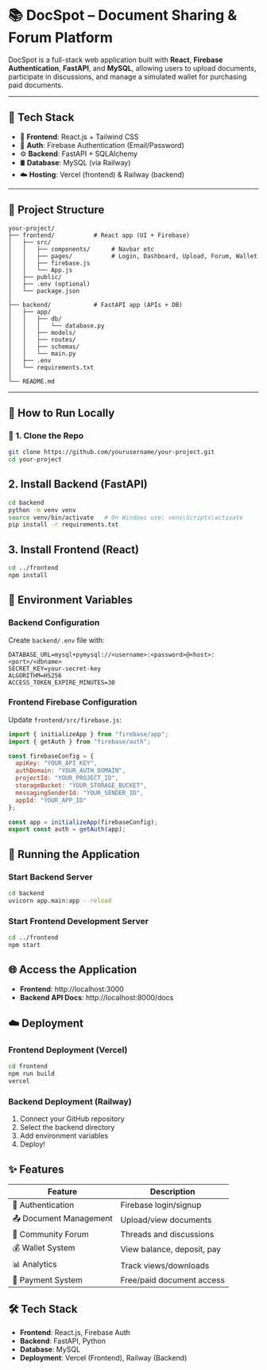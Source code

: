 # 📚 DocSpot – Document Sharing & Forum Platform

DocSpot is a full-stack web application built with **React**, **Firebase Authentication**, **FastAPI**, and **MySQL**, allowing users to upload documents, participate in discussions, and manage a simulated wallet for purchasing paid documents.

---

## 🔧 Tech Stack

-   🧠 **Frontend**: React.js + Tailwind CSS
-   🔐 **Auth**: Firebase Authentication (Email/Password)
-   ⚙️ **Backend**: FastAPI + SQLAlchemy
-   🛢️ **Database**: MySQL (via Railway)
-   ☁️ **Hosting**: Vercel (frontend) & Railway (backend)

---

## 📁 Project Structure

    your-project/
    ├── frontend/           # React app (UI + Firebase)
    │   ├── src/
    │   │   ├── components/      # Navbar etc
    │   │   ├── pages/           # Login, Dashboard, Upload, Forum, Wallet
    │   │   ├── firebase.js
    │   │   └── App.js
    │   ├── public/
    │   ├── .env (optional)
    │   └── package.json
    │
    ├── backend/            # FastAPI app (APIs + DB)
    │   ├── app/
    │   │   ├── db/
    │   │   │   └── database.py
    │   │   ├── models/
    │   │   ├── routes/
    │   │   ├── schemas/
    │   │   └── main.py
    │   ├── .env
    │   └── requirements.txt
    │
    └── README.md

---

## 🚀 How to Run Locally

### 🧩 1. Clone the Repo






```bash
git clone https://github.com/yourusername/your-project.git
cd your-project
```

## 2. Install Backend (FastAPI)
```bash
cd backend
python -m venv venv
source venv/bin/activate   # On Windows use: venv\Scripts\activate
pip install -r requirements.txt
```

## 3. Install Frontend (React)
```bash
cd ../frontend
npm install
```

## 🔐 Environment Variables

### Backend Configuration
Create `backend/.env` file with:
```env
DATABASE_URL=mysql+pymysql://<username>:<password>@<host>:<port>/<dbname>
SECRET_KEY=your-secret-key
ALGORITHM=HS256
ACCESS_TOKEN_EXPIRE_MINUTES=30
```

### Frontend Firebase Configuration
Update `frontend/src/firebase.js`:
```javascript
import { initializeApp } from "firebase/app";
import { getAuth } from "firebase/auth";

const firebaseConfig = {
  apiKey: "YOUR_API_KEY",
  authDomain: "YOUR_AUTH_DOMAIN",
  projectId: "YOUR_PROJECT_ID",
  storageBucket: "YOUR_STORAGE_BUCKET",
  messagingSenderId: "YOUR_SENDER_ID",
  appId: "YOUR_APP_ID"
};

const app = initializeApp(firebaseConfig);
export const auth = getAuth(app);
```

## 🚀 Running the Application

### Start Backend Server
```bash
cd backend
uvicorn app.main:app --reload
```

### Start Frontend Development Server
```bash
cd ../frontend
npm start
```

## 🌐 Access the Application
- **Frontend**: http://localhost:3000
- **Backend API Docs**: http://localhost:8000/docs

## ☁️ Deployment

### Frontend Deployment (Vercel)
```bash
cd frontend
npm run build
vercel
```

### Backend Deployment (Railway)
1. Connect your GitHub repository
2. Select the backend directory
3. Add environment variables
4. Deploy!

## ✨ Features
| Feature | Description |
|---------|-------------|
| 🔐 Authentication | Firebase login/signup |
| 📤 Document Management | Upload/view documents |
| 💬 Community Forum | Threads and discussions |
| 💰 Wallet System | View balance, deposit, pay |
| 📊 Analytics | Track views/downloads |
| 🛒 Payment System | Free/paid document access |

## 🛠️ Tech Stack
- **Frontend**: React.js, Firebase Auth
- **Backend**: FastAPI, Python
- **Database**: MySQL
- **Deployment**: Vercel (Frontend), Railway (Backend)
